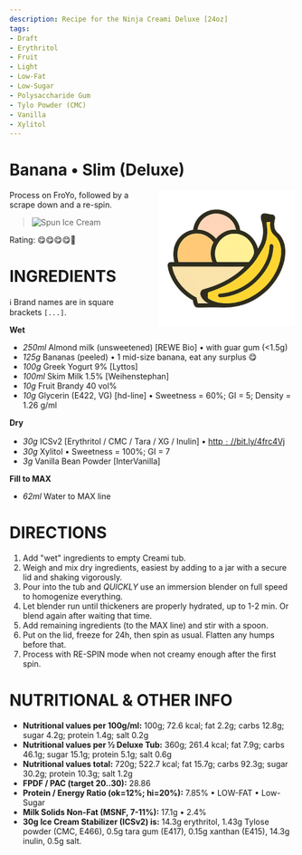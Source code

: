 ```yaml
---
description: Recipe for the Ninja Creami Deluxe [24oz]
tags:
- Draft
- Erythritol
- Fruit
- Light
- Low-Fat
- Low-Sugar
- Polysaccharide Gum
- Tylo Powder (CMC)
- Vanilla
- Xylitol
---
```

# Banana • Slim (Deluxe)
<img style="float: right; margin-left: 1.5em;" width=240 alt="Logo" src="https://raw.githubusercontent.com/jhermann/ice-creamery/refs/heads/main/assets/banana-ice-cream-logo.png" />

Process on FroYo, followed by a scrape down and a re-spin.

> <img width=360 alt="Spun Ice Cream" src="" />

Rating: 😋😋😋😋🍌

# INGREDIENTS

ℹ️ Brand names are in square brackets `[...]`.

**Wet**

  - _250ml_ Almond milk (unsweetened) [REWE Bio] • with guar gum (<1.5g)
  - _125g_ Bananas (peeled) • 1 mid-size banana, eat any surplus 😋
  - _100g_ Greek Yogurt 9% [Lyttos]
  - _100ml_ Skim Milk 1.5% [Weihenstephan]
  - _10g_ Fruit Brandy 40 vol%
  - _10g_ Glycerin (E422, VG) [hd-line] • Sweetness = 60%; GI = 5; Density = 1.26 g/ml

**Dry**

  - _30g_ ICSv2 [Erythritol / CMC / Tara / XG / Inulin] • [http﹕//bit.ly/4frc4Vj](https://github.com/jhermann/ice-creamery/tree/main/recipes/Ice%20Cream%20Stabilizer%20%28ICS%29)
  - _30g_ Xylitol • Sweetness = 100%; GI = 7
  - _3g_ Vanilla Bean Powder [InterVanilla]

**Fill to MAX**

  - _62ml_ Water to MAX line

# DIRECTIONS

 1. Add "wet" ingredients to empty Creami tub.
 1. Weigh and mix dry ingredients, easiest by adding to a jar with a secure lid and shaking vigorously.
 1. Pour into the tub and *QUICKLY* use an immersion blender on full speed to homogenize everything.
 1. Let blender run until thickeners are properly hydrated, up to 1-2 min. Or blend again after waiting that time.
 1. Add remaining ingredients (to the MAX line) and stir with a spoon.
 1. Put on the lid, freeze for 24h, then spin as usual. Flatten any humps before that.
 1. Process with RE-SPIN mode when not creamy enough after the first spin.

# NUTRITIONAL & OTHER INFO
- **Nutritional values per 100g/ml:** 100g; 72.6 kcal; fat 2.2g; carbs 12.8g; sugar 4.2g; protein 1.4g; salt 0.2g
- **Nutritional values per ½ Deluxe Tub:** 360g; 261.4 kcal; fat 7.9g; carbs 46.1g; sugar 15.1g; protein 5.1g; salt 0.6g
- **Nutritional values total:** 720g; 522.7 kcal; fat 15.7g; carbs 92.3g; sugar 30.2g; protein 10.3g; salt 1.2g
- **FPDF / PAC (target 20..30):** 28.86
- **Protein / Energy Ratio (ok=12%; hi=20%):** 7.85% • LOW-FAT • Low-Sugar
- **Milk Solids Non-Fat (MSNF, 7-11%):** 17.1g • 2.4%
- **30g Ice Cream Stabilizer (ICSv2) is:** 14.3g erythritol, 1.43g Tylose powder (CMC, E466), 
0.5g tara gum (E417), 0.15g xanthan (E415),
14.3g inulin, 0.5g salt.
